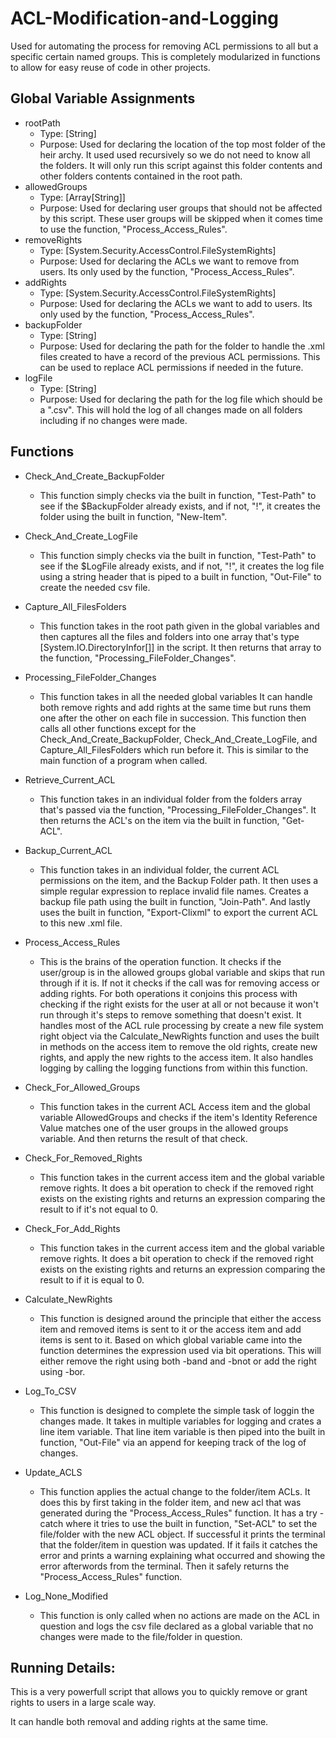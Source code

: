 # ACL-Modification-and-Logging
Used for automating the process for removing ACL permissions to all but a specific certain named groups. This is completely modularized in functions to allow for easy reuse of code in other projects.

## Global Variable Assignments
- rootPath
    - Type: [String]
    - Purpose:
        Used for declaring the location of the top most folder of the heir archy. It used used recursively so we do not need to know all the folders. It will only run this script against this folder contents and other folders contents contained in the root path.
- allowedGroups
    - Type: [Array[String]]
    - Purpose:
        Used for declaring user groups that should not be affected by this script. These user groups will be skipped when it comes time to use the function, "Process_Access_Rules".
- removeRights
    - Type: [System.Security.AccessControl.FileSystemRights]
    - Purpose:
    Used for declaring the ACLs we want to remove from users. Its only used by the function, "Process_Access_Rules".
- addRights
    - Type: [System.Security.AccessControl.FileSystemRights]
    - Purpose:
    Used for declaring the ACLs we want to add to users. Its only used by the function, "Process_Access_Rules".
- backupFolder
    - Type: [String]
    - Purpose:
    Used for declaring the path for the folder to handle the .xml files created to have a record of the previous ACL permissions. This can be used to replace ACL permissions if needed in the future.
- logFile
    - Type: [String]
    - Purpose:
    Used for declaring the path for the log file which should be a ".csv". This will hold the log of all changes made on all folders including if no changes were made.

## Functions
- Check_And_Create_BackupFolder
    - This function simply checks via the built in function, "Test-Path" to see if the $BackupFolder already exists, and if not, "!", it creates the folder using the built in function, "New-Item".

- Check_And_Create_LogFile
    - This function simply checks via the built in function, "Test-Path" to see if the $LogFile already exists, and if not, "!", it creates the log file using a string header that is piped to a built in function, "Out-File" to create the needed csv file.

- Capture_All_FilesFolders
    - This function takes in the root path given in the global variables and then captures all the files and folders into one array that's type [System.IO.DirectoryInfor[]] in the script. It then returns that array to the function, "Processing_FileFolder_Changes".

- Processing_FileFolder_Changes
    - This function takes in all the needed global variables It can handle both remove rights and add rights at the same time but runs them one after the other on each file in succession. This function then calls all other functions except for the Check_And_Create_BackupFolder, Check_And_Create_LogFile, and Capture_All_FilesFolders which run before it. This is similar to the main function of a program when called.

- Retrieve_Current_ACL
    - This function takes in an individual folder from the folders array that's passed via the function, "Processing_FileFolder_Changes". It then returns the ACL's on the item via the built in function, "Get-ACL".

- Backup_Current_ACL
    - This function takes in an individual folder, the current ACL permissions on the item, and the Backup Folder path. It then uses a simple regular expression to replace invalid file names. Creates a backup file path using the built in function, "Join-Path". And lastly uses the built in function, "Export-Clixml" to export the current ACL to this new .xml file.

- Process_Access_Rules
    - This is the brains of the operation function. It checks if the user/group is in the allowed groups global variable and skips that run through if it is. If not it checks if the call was for removing access or adding rights. For both operations it conjoins this process with checking if the right exists for the user at all or not because it won't run through it's steps to remove something that doesn't exist. It handles most of the ACL rule processing by create a new file system right object via the Calculate_NewRights function and uses the built in methods on the access item to remove the old rights, create new rights, and apply the new rights to the access item. It also handles logging by calling the logging functions from within this function. 

- Check_For_Allowed_Groups
    - This function takes in the current ACL Access item and the global variable AllowedGroups and checks if the item's Identity Reference Value matches one of the user groups in the allowed groups variable. And then returns the result of that check.

- Check_For_Removed_Rights
    - This function takes in the current access item and the global variable remove rights. It does a bit operation to check if the removed right exists on the existing rights and returns an expression comparing the result to if it's not equal to 0. 

- Check_For_Add_Rights
    - This function takes in the current access item and the global variable remove rights. It does a bit operation to check if the removed right exists on the existing rights and returns an expression comparing the result to if it is equal to 0. 

- Calculate_NewRights
    - This function is designed around the principle that either the access item and removed items is sent to it or the access item and add items is sent to it. Based on which global variable came into the function determines the expression used via bit operations. This will either remove the right using both -band and -bnot or add the right using -bor.

- Log_To_CSV
    - This function is designed to complete the simple task of loggin the changes made. It takes in multiple variables for logging and crates a line item variable. That line item variable is then piped into the built in function, "Out-File" via an append for keeping track of the log of changes.

- Update_ACLS
    - This function applies the actual change to the folder/item ACLs. It does this by first taking in the folder item, and new acl that was generated during the "Process_Access_Rules" function. It has a try - catch where it tries to use the built in function, "Set-ACL" to set the file/folder with the new ACL object. If successful it prints the terminal that the folder/item in question was updated. If it fails it catches the error and prints a warning explaining what occurred and showing the error afterwords from the terminal. Then it safely returns the "Process_Access_Rules" function.

- Log_None_Modified
    - This function is only called when no actions are made on the ACL in question and logs the csv file declared as a global variable that no changes were made to the file/folder in question.

## Running Details:
This is a very powerfull script that allows you to quickly remove or grant rights to users in a large scale way. 

It can handle both removal and adding rights at the same time.